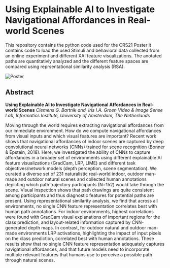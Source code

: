 # Using Explainable AI to Investigate Navigational Affordances in Real-world Scenes

This repository contains the python code used for the CRS21 Poster it contains code to load the used Stimuli and behavioral data collected from an online experiment and different XAI feature visualizations. The anotated paths are quantitativly analyzed and the different feature spaces are compared using reprsentational similarity analysis (RSA). 

![Poster](/poster_CRS.png)

## Abstract

**Using Explainable AI to Investigate Navigational Affordances in Real-world Scenes**
*Clemens G. Bartnik and  Iris I.A. Groen*
*Video & Image Sense Lab, Informatics Institute, University of Amsterdam, The Netherlands*

Moving through the world requires extracting navigational affordances from our immediate environment. How do we compute navigational affordances from visual inputs and which visual features are important? Recent work shows that navigational affordances of indoor scenes are captured by deep convolutional neural networks (CNNs) trained for scene recognition (Bonner & Epstein, 2018). Here, we investigated the ability of CNNs to capture affordances in a broader set of environments using different explainable AI feature visualizations (GradCam, LRP, LIME) and different task objectives/network models (depth perception, scene segmentation). We curated a diverse set of 231 naturalistic real-world indoor, outdoor man-made and outdoor natural scenes and collected human annotations depicting which path trajectory participants (N=152) would take through the scene. Visual inspection shows that path drawings are quite consistent among participants and thus diagnostic features for potential paths are present. Using representational similarity analysis, we find that across all environments, no single CNN feature representation correlates best with human path annotations. For indoor environments, highest correlations were found with GradCam visual explanations of important regions for the class prediction, and layout-related information captured by CNN-generated depth maps. In contrast, for outdoor natural and outdoor man-made environments LRP activations, highlighting the impact of input pixels on the class prediction, correlated best with human annotations. These results show that no single CNN feature representation adequately captures navigational affordances, and that future models need to incorporate multiple relevant features that humans use to perceive a possible path through natural scenes.


